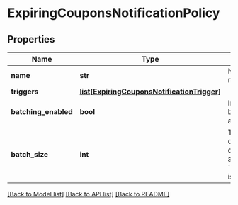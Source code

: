 # ExpiringCouponsNotificationPolicy

## Properties
Name | Type | Description | Notes
------------ | ------------- | ------------- | -------------
**name** | **str** | Notification name. | 
**triggers** | [**list[ExpiringCouponsNotificationTrigger]**](ExpiringCouponsNotificationTrigger.md) |  | 
**batching_enabled** | **bool** | Indicates whether batching is activated. | [optional] [default to True]
**batch_size** | **int** | The required size of each batch of data. This value applies only when &#x60;batchingEnabled&#x60; is &#x60;true&#x60;. | [optional] 

[[Back to Model list]](../README.md#documentation-for-models) [[Back to API list]](../README.md#documentation-for-api-endpoints) [[Back to README]](../README.md)


